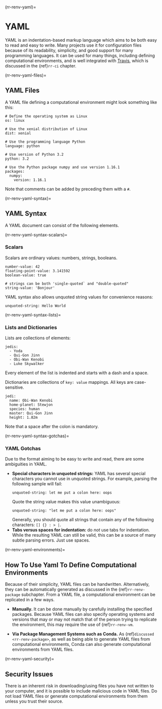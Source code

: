 (rr-renv-yaml)=
# YAML

YAML is an indentation-based markup language which aims to be both easy to read and easy to write.
Many projects use it for configuration files because of its readability, simplicity, and good support for many programming languages.
It can be used for many things, including defining computational environments, and is well integrated with [Travis](https://travis-ci.org/), which is discussed in the {ref}`rr-ci` chapter.

(rr-renv-yaml-files)=
## YAML Files

A YAML file defining a computational environment might look something like this:

```
# Define the operating system as Linux
os: linux

# Use the xenial distribution of Linux
dist: xenial

# Use the programming language Python
language: python

# Use version of Python 3.2
python: 3.2

# Use the Python package numpy and use version 1.16.1
packages:
  numpy:
    version: 1.16.1
```

Note that comments can be added by preceding them with a `#`.

(rr-renv-yaml-syntax)=
## YAML Syntax

A YAML document can consist of the following elements.

(rr-renv-yaml-syntax-scalars)=
### Scalars

Scalars are ordinary values: numbers, strings, booleans.

```
number-value: 42
floating-point-value: 3.141592
boolean-value: true

# strings can be both 'single-quoted` and "double-quoted"
string-value: 'Bonjour'
```

YAML syntax also allows unquoted string values for convenience reasons:

```
unquoted-string: Hello World
```
(rr-renv-yaml-syntax-lists)=
### Lists and Dictionaries

Lists are collections of elements:

```
jedis:
  - Yoda
  - Qui-Gon Jinn
  - Obi-Wan Kenobi
  - Luke Skywalker
```

Every element of the list is indented and starts with a dash and a space.

Dictionaries are collections of `key: value` mappings.
All keys are case-sensitive.

```
jedi:
  name: Obi-Wan Kenobi
  home-planet: Stewjon
  species: human
  master: Qui-Gon Jinn
  height: 1.82m
```

Note that a space after the colon is mandatory.

(rr-renv-yaml-syntax-gotchas)=
### YAML Gotchas

Due to the format aiming to be easy to write and read, there are some ambiguities in YAML.

- **Special characters in unquoted strings:** YAML has several special characters you cannot use in unquoted strings.
For example, parsing the following sample will fail:
  ```
  unquoted-string: let me put a colon here: oops
  ```
  Quote the string value makes this value unambiguous:
  ```
  unquoted-string: "let me put a colon here: oops"
  ```
  Generally, you should quote all strings that contain any of the following characters: `[] {} : > |`.
- **Tabs versus spaces for indentation:** do _not_ use tabs for indentation.
While the resulting YAML can still be valid, this can be a source of many subtle parsing errors.
Just use spaces.

(rr-renv-yaml-environments)=
## How To Use Yaml To Define Computational Environments

Because of their simplicity, YAML files can be handwritten.
Alternatively, they can be automatically generated as discussed in the {ref}`rr-renv-package` subchapter.
From a YAML file, a computational environment can be replicated in a few ways.

- **Manually.** It can be done manually by carefully installing the specified packages.
Because YAML files can also specify operating systems and versions that may or may not match that of the person trying to replicate the environment, this may require the use of {ref}`rr-renv-vm`.

- **Via Package Management Systems such as Conda.** As {ref}`discussed <rr-renv-package>`, as well as being able to generate YAML files from computational environments, Conda can also generate computational environments from YAML files.

(rr-renv-yaml-security)=
## Security Issues

There is an inherent risk in downloading/using files you have not written to your computer, and it is possible to include malicious code in YAML files.
Do not load YAML files or generate computational environments from them unless you trust their source.
